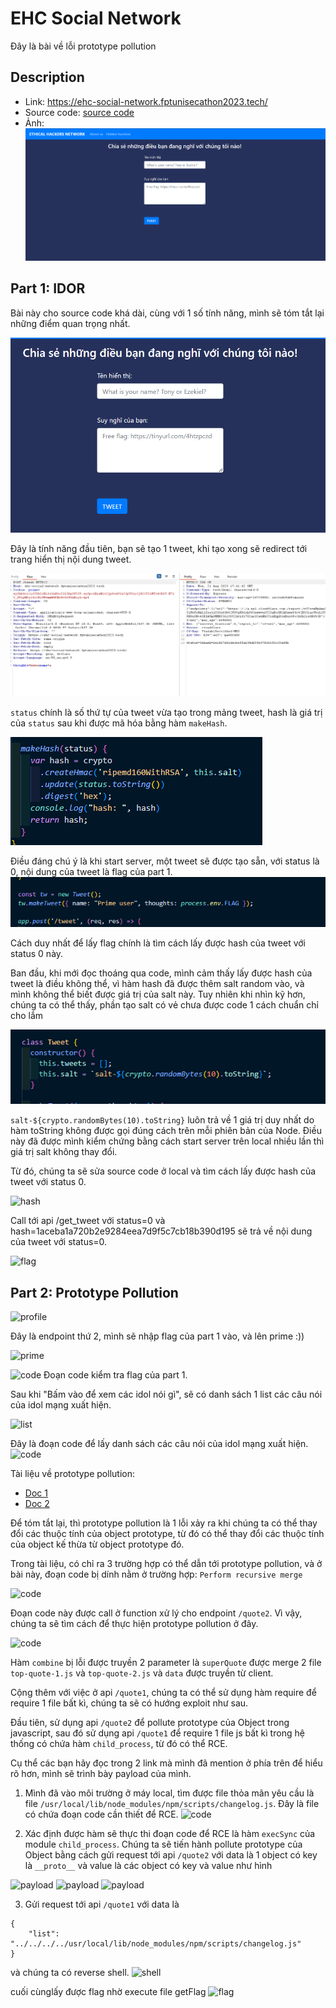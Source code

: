 # EHC Social Network

Đây là bài về lỗi prototype pollution 

## Description
- Link: https://ehc-social-network.fptunisecathon2023.tech/
- Source code: [source code](./src)
- Ảnh: ![image](./img/1.png)

## Part 1: IDOR 
Bài này cho source code khá dài, cùng với 1 số tính năng, mình sẽ tóm tắt lại những điểm quan trọng nhất.

![tweet](./img/2.png)

Đây là tính năng đầu tiên, bạn sẽ tạo 1 tweet, khi tạo xong sẽ redirect tới trang hiển thị nội dung tweet.

![tweet](./img/3.png)

`status` chính là số thứ tự của tweet vừa tạo trong mảng tweet, hash là giá trị của `status` sau khi được mã hóa bằng hàm `makeHash`.

![hash](./img/4.png)

Điều đáng chú ý là khi start server, một tweet sẽ được tạo sẵn, với status là 0, nội dung của tweet là flag của part 1. 
![flag](./img/5.png)

Cách duy nhất để lấy flag chính là tìm cách lấy được hash của tweet với status 0 này.

Ban đầu, khi mới đọc thoáng qua code, mình cảm thấy lấy được hash của tweet là điều không thể, vì hàm hash đã được thêm salt random vào, và mình không thể biết được giá trị của salt này. Tuy nhiên khi nhìn kỹ hơn, chúng ta có thể thấy, phần tạo salt có vẻ chưa được code 1 cách chuẩn chỉ cho lắm

![salt](./img/6.png)

```salt-${crypto.randomBytes(10).toString}``` luôn trả về 1 giá trị duy nhất do hàm toString không được gọi đúng cách trên mỗi phiên bản của Node. Điều này đã được mình kiểm chứng bằng cách start server trên local nhiều lần thì giá trị salt không thay đổi.

Từ đó, chúng ta sẽ sửa source code ở local và tìm cách lấy được hash của tweet với status 0.

![hash](./img/7.png)

Call tới api /get_tweet với status=0 và hash=1aceba1a720b2e9284eea7d9f5c7cb18b390d195 sẽ trả về nội dung của tweet với status=0.

![flag](./img/8.png)

## Part 2: Prototype Pollution

![profile](./img/9.png)

Đây là endpoint thứ 2, mình sẽ nhập flag của part 1 vào, và lên prime :)) 

![prime](./img/10.png)

![code](./img/12.png)
Đoạn code kiểm tra flag của part 1.

Sau khi "Bấm vào để xem các idol nói gì", sẽ có danh sách 1 list các câu nói của idol mạng xuất hiện.

![list](./img/11.png)

Đây là đoạn code để lấy danh sách các câu nói của idol mạng xuất hiện.
![code](./img/13.png)

Tài liệu về prototype pollution:
<ul>
  <li><a href="https://book.hacktricks.xyz/pentesting-web/deserialization/nodejs-proto-prototype-pollution" target="_blank">Doc 1</a></li>
  <li><a href="https://book.hacktricks.xyz/pentesting-web/deserialization/nodejs-proto-prototype-pollution/prototype-pollution-to-rce" target="_blank">Doc 2</a></li>
</ul>

Để tóm tắt lại, thì prototype pollution là 1 lỗi xảy ra khi chúng ta có thể thay đổi các thuộc tính của object prototype, từ đó có thể thay đổi các thuộc tính của object kế thừa từ object prototype đó.

Trong tài liệu, có chỉ ra 3 trường hợp có thể dẫn tới prototype pollution, và ở bài này, đoạn code bị dính nằm ở trường hợp: `Perform recursive merge`

![code](./img/14.png)

Đoạn code này được call ở function xử lý cho endpoint `/quote2`. Vì vậy, chúng ta sẽ tìm cách để thực hiện prototype pollution ở đây.

![code](./img/15.png)

Hàm `combine` bị lỗi được truyền 2 parameter là `superQuote` được merge 2 file `top-quote-1.js` và `top-quote-2.js` và `data` được truyền từ client.

Cộng thêm với việc ở api `/quote1`, chúng ta có thể sử dụng hàm require để require 1 file bất kì, chúng ta sẽ có hướng exploit như sau.

Đầu tiên, sử dụng api `/quote2` để pollute prototype của Object trong javascript, sau đó sử dụng api `/quote1` để require 1 file js bất kì trong hệ thống có chứa hàm `child_process`, từ đó có thể RCE.

Cụ thể các bạn hãy đọc trong 2 link mà mình đã mention ở phía trên để hiểu rõ hơn, mình sẽ trình bày payload của mình.

1. Mình đã vào môi trường ở máy local, tìm được file thỏa mãn yêu cầu là file `/usr/local/lib/node_modules/npm/scripts/changelog.js`. Đây là file có chứa đoạn code cần thiết để RCE.
![code](./img/16.png)

2. Xác định được hàm sẽ thực thi đoạn code để RCE là hàm `execSync` của module `child_process`. Chúng ta sẽ tiến hành pollute prototype của Object bằng cách gửi request tới api `/quote2` với data là 1 object có key là `__proto__` và value là các object có key và value như hình

![payload](./img/17.png) ![payload](./img/18.png) ![payload](./img/19.png)

3. Gửi request tới api `/quote1` với data là 
```
{
    "list": "../../../../usr/local/lib/node_modules/npm/scripts/changelog.js"
}
```
và chúng ta có reverse shell.
![shell](./img/20.png)

cuối cùnglấy được flag nhờ execute file getFlag
![flag](./img/21.png)
